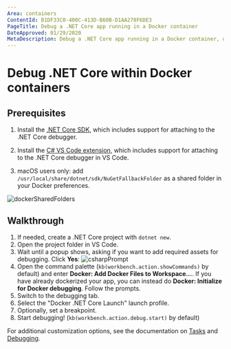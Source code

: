```yaml
---
Area: containers
ContentId: B1DF33C0-400C-413D-B60B-D1AA278F6DE3
PageTitle: Debug a .NET Core app running in a Docker container
DateApproved: 01/29/2020
MetaDescription: Debug a .NET Core app running in a Docker container, using Visual Studio Code.
---
```

# Debug .NET Core within Docker containers

## Prerequisites

1. Install the [.NET Core SDK](https://www.microsoft.com/net/download), which includes support for attaching to the .NET Core debugger.

1. Install the [C# VS Code extension](https://marketplace.visualstudio.com/items?itemName=ms-vscode.csharp), which includes support for attaching to the .NET Core debugger in VS Code.

1. macOS users only: add `/usr/local/share/dotnet/sdk/NuGetFallbackFolder` as a shared folder in your Docker preferences.

![dockerSharedFolders](images/debug/mac-folders.png)

## Walkthrough

1. If needed, create a .NET Core project with `dotnet new`.
1. Open the project folder in VS Code.
1. Wait until a popup shows, asking if you want to add required assets for debugging. Click **Yes**:
   ![csharpPrompt](images/debug/csharp-prompt.png)
1. Open the command palette (`kb(workbench.action.showCommands)` by default) and enter **Docker: Add Docker Files to Workspace...**. If you have already dockerized your app, you can instead do **Docker: Initialize for Docker debugging**. Follow the prompts.
1. Switch to the debugging tab.
1. Select the "Docker .NET Core Launch" launch profile.
1. Optionally, set a breakpoint.
1. Start debugging! (`kb(workbench.action.debug.start)` by default)

For additional customization options, see the documentation on [Tasks](/docs/containers/reference.md) and [Debugging](/docs/containers/debug-common.md).
